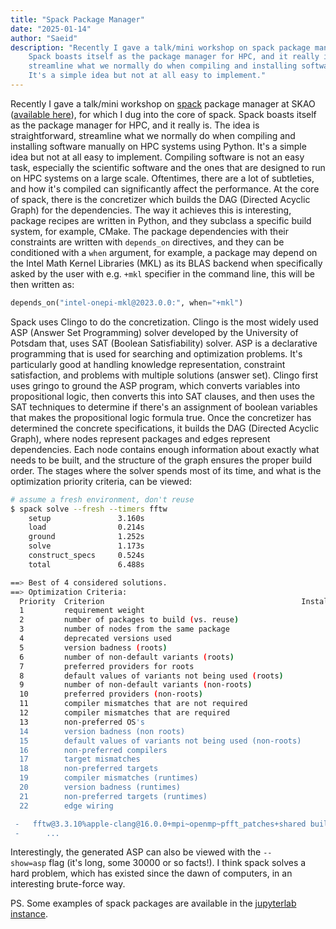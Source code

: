 ```yaml
---
title: "Spack Package Manager"
date: "2025-01-14"
author: "Saeid"
description: "Recently I gave a talk/mini workshop on spack package manager at SKAO, for which I dug into the core of spack.
	Spack boasts itself as the package manager for HPC, and it really is. The idea is straightforward, \
	streamline what we normally do when compiling and installing software manually on HPC systems using Python. \
	It's a simple idea but not at all easy to implement."
---
```

Recently I gave a talk/mini workshop on [spack](https://github.com/spack/spack) package manager 
at SKAO ([available here](https://saliei.io/spack-workshop)), for which I dug into the core of spack. 
Spack boasts itself as the package manager for HPC, and it really is. The idea is straightforward, 
streamline what we normally do when compiling and installing software manually on HPC systems using Python. 
It's a simple idea but not at all easy to implement. Compiling software is not an easy task, 
especially the scientific software and the ones that are designed to run on HPC systems on a large scale. 
Oftentimes, there are a lot of subtleties, and how it's compiled can significantly affect the performance. 
At the core of spack, there is the concretizer which builds the DAG (Directed Acyclic Graph) for the dependencies. 
The way it achieves this is interesting, package recipes are written in Python, and they subclass a specific build system, for example, CMake. 
The package dependencies with their constraints are written with `depends_on` directives, 
and they can be conditioned with a `when` argument, for example, 
a package may depend on the Intel Math Kernel Libraries (MKL) as its BLAS backend when specifically 
asked by the user with e.g. `+mkl` specifier in the command line, this will be then written as:

```python
depends_on("intel-onepi-mkl@2023.0.0:", when="+mkl")
```

Spack uses Clingo to do the concretization. Clingo is the most widely used ASP (Answer Set Programming) 
solver developed by the University of Potsdam that, uses SAT (Boolean Satisfiability) solver. 
ASP is a declarative programming that is used for searching and optimization problems. 
It's particularly good at handling knowledge representation, constraint satisfaction, 
and problems with multiple solutions (answer set). Clingo first uses gringo to ground the ASP program, 
which converts variables into propositional logic, then converts this into SAT clauses, 
and then uses the SAT techniques to determine if there's an assignment of boolean variables 
that makes the propositional logic formula true. Once the concretizer has determined 
the concrete specifications, it builds the DAG (Directed Acyclic Graph), 
where nodes represent packages and edges represent dependencies. 
Each node contains enough information about exactly what needs to be built, 
and the structure of the graph ensures the proper build order. 
The stages where the solver spends most of its time, 
and what is the optimization priority criteria, can be viewed:

```bash
# assume a fresh environment, don't reuse
$ spack solve --fresh --timers fftw
    setup          		3.160s
    load           		0.214s
    ground         		1.252s
    solve          		1.173s
    construct_specs     0.524s
    total          		6.488s

==> Best of 4 considered solutions.
==> Optimization Criteria:
  Priority  Criterion                                            Installed  ToBuild
  1         requirement weight                                           -        0
  2         number of packages to build (vs. reuse)                      -        0
  3         number of nodes from the same package                        -        0
  4         deprecated versions used                                     0        0
  5         version badness (roots)                                      0        0
  6         number of non-default variants (roots)                       0        0
  7         preferred providers for roots                                0        0
  8         default values of variants not being used (roots)            0        0
  9         number of non-default variants (non-roots)                   0        0
  10        preferred providers (non-roots)                              0        0
  11        compiler mismatches that are not required                    0        0
  12        compiler mismatches that are required                        0        0
  13        non-preferred OS's                                           0        0
  14        version badness (non roots)                                  0        1
  15        default values of variants not being used (non-roots)        0        1
  16        non-preferred compilers                                      0        0
  17        target mismatches                                            0        0
  18        non-preferred targets                                        0        0
  19        compiler mismatches (runtimes)                               0        0
  20        version badness (runtimes)                                   0        0
  21        non-preferred targets (runtimes)                             0        0
  22        edge wiring                                                  1        0

 -   fftw@3.3.10%apple-clang@16.0.0+mpi~openmp~pfft_patches+shared build_system=autotools patches=872cff9 precision=double,float arch=darwin-sequoia-m1
 - 	 	...
```

Interestingly, the generated ASP can also be viewed with the `--show=asp` flag (it's long, some 30000 or so facts!).
I think spack solves a hard problem, which has existed since the dawn of computers, in an interesting brute-force way.

PS. Some examples of spack packages are available in the [jupyterlab instance](https://saliei.io/jupyterlab).



